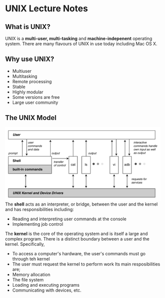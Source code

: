 # UNIX Lecture Notes

## What is UNIX?
UNIX is a **multi-user, multi-tasking** and **machine-indepenent** operating system.  There are many flavours of UNIX in use today including Mac OS X.

## Why use UNIX?
* Multiuser
* Multitasking
* Remote processing
* Stable
* Highly modular
* Some versions are free
* Large user community

## The UNIX Model
![Image of the UNIX Model](./Images/UNIX_model.png)
The **shell** acts as an interpreter, or bridge, between the user and the kernel and has responsibilities including:
* Reading and interpreting user commands at the console
* Implementing job control

The **kernel** is the core of the operating system and is itself a large and complex program.  There is a distinct boundary between a user and the kernel.  Specifically,
* To access a computer's hardware, the user's commands must go through teh kernel
* The user must request the kernel to perform work
Its main resposibilities are;
* Memory allocation
* The file system
* Loading and executing programs
* Communicating with devices, etc.


